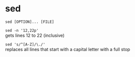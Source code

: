 # sed #

`sed [OPTION]... [FILE]`

`sed -n '12,22p'`  
    gets lines 12 to 22 (inclusive)

`sed 's/^[A-Z]/\./'`  
    replaces all lines that start with a capital letter with a full stop

